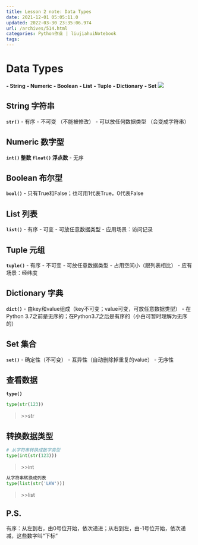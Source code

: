 ```yaml
---
title: Lesson 2 note: Data Types
date: 2021-12-01 05:05:11.0
updated: 2022-03-30 23:35:06.974
url: /archives/514.html
categories: Python作业 | liujiahuiNotebook
tags: 
---
```




# Data Types

**\- String** **\- Numeric** **\- Boolean** **\- List** **\- Tuple** **\- Dictionary** **\- Set** ![](https://src.bornforthis.cn//2021/12/1638303179-ed1243881c13e56.png?x-oss-process=image/resize,m_fill,w_300,h_162#)

## String 字符串

**`str()`** - 有序 - 不可变 （不能被修改） - 可以放任何数据类型 （会变成字符串）

## Numeric 数字型

**`int()` 整数 `float()` 浮点数** - 无序

## Boolean 布尔型

**`bool()`** - 只有True和False；也可用1代表True，0代表False

## List 列表

**`list()`** - 有序 - 可变 - 可放任意数据类型 - 应用场景：访问记录

## Tuple 元组

**`tuple()`** - 有序 - 不可变 - 可放任意数据类型 - 占用空间小（跟列表相比） - 应有场景：经纬度

## Dictionary 字典

**`dict()`** - 由key和value组成（key不可变；value可变，可放任意数据类型） - 在Python 3.7之前是无序的；在Python3.7之后是有序的（小白可暂时理解为无序的）

## Set 集合

**`set()`** - 确定性（不可变） - 互异性（自动删除掉重复的value） - 无序性

## 查看数据

**`type()`**

```python
type(str(123))
```

> \>>str

## 转换数据类型

```python
# 从字符串转换成数字类型
type(int(str(123)))
```

> \>>int

```python
从字符串转换成列表
type(list(str('LKW')))
```

> \>>list

## P.S.

有序：从左到右，由0号位开始，依次递进；从右到左，由-1号位开始，依次递减，这些数字叫“下标”